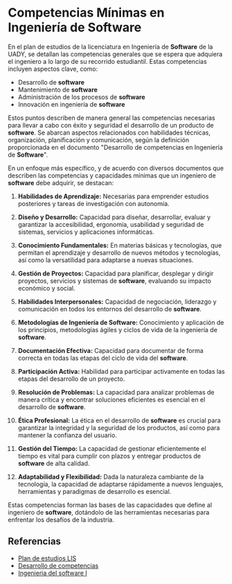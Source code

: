 # Competencias Mínimas en Ingeniería de **Software**

En el plan de estudios de la licenciatura en Ingeniería de **Software** de la UADY, se detallan las competencias generales que se espera que adquiera el ingeniero a lo largo de su recorrido estudiantil. Estas competencias incluyen aspectos clave, como:

- Desarrollo de **software**
- Mantenimiento de **software**
- Administración de los procesos de **software**
- Innovación en ingeniería de **software**

Estos puntos describen de manera general las competencias necesarias para llevar a cabo con éxito y seguridad el desarrollo de un producto de **software**. Se abarcan aspectos relacionados con habilidades técnicas, organización, planificación y comunicación, según la definición proporcionada en el documento "Desarrollo de competencias en Ingeniería de **Software**".

En un enfoque más específico, y de acuerdo con diversos documentos que describen las competencias y capacidades mínimas que un ingeniero de **software** debe adquirir, se destacan:

1. **Habilidades de Aprendizaje:** Necesarias para emprender estudios posteriores y tareas de investigación con autonomía.

2. **Diseño y Desarrollo:** Capacidad para diseñar, desarrollar, evaluar y garantizar la accesibilidad, ergonomía, usabilidad y seguridad de sistemas, servicios y aplicaciones informáticas.

3. **Conocimiento Fundamentales:** En materias básicas y tecnologías, que permitan el aprendizaje y desarrollo de nuevos métodos y tecnologías, así como la versatilidad para adaptarse a nuevas situaciones.

4. **Gestión de Proyectos:** Capacidad para planificar, desplegar y dirigir proyectos, servicios y sistemas de **software**, evaluando su impacto económico y social.

5. **Habilidades Interpersonales:** Capacidad de negociación, liderazgo y comunicación en todos los entornos del desarrollo de **software**.

6. **Metodologías de Ingeniería de Software:** Conocimiento y aplicación de los principios, metodologías ágiles y ciclos de vida de la ingeniería de **software**.

7. **Documentación Efectiva:** Capacidad para documentar de forma correcta en todas las etapas del ciclo de vida del **software**.

8. **Participación Activa:** Habilidad para participar activamente en todas las etapas del desarrollo de un proyecto.

9. **Resolución de Problemas:** La capacidad para analizar problemas de manera crítica y encontrar soluciones eficientes es esencial en el desarrollo de **software**.

10. **Ética Profesional:** La ética en el desarrollo de **software** es crucial para garantizar la integridad y la seguridad de los productos, así como para mantener la confianza del usuario.

11. **Gestión del Tiempo:** La capacidad de gestionar eficientemente el tiempo es vital para cumplir con plazos y entregar productos de **software** de alta calidad.

12. **Adaptabilidad y Flexibilidad:** Dada la naturaleza cambiante de la tecnología, la capacidad de adaptarse rápidamente a nuevos lenguajes, herramientas y paradigmas de desarrollo es esencial.

Estas competencias forman las bases de las capacidades que define al ingeniero de **software**, dotándolo de las herramientas necesarias para enfrentar los desafíos de la industria.

## Referencias

- [Plan de estudios LIS](https://github.com/hjanssena/FIS-Proyecto/blob/7db74ce6cee7d7281d23143aa4a0e24009cffd78/Artefactos/LIS_Aprobado_12-ago-2016.pdf)
- [Desarrollo de competencias](https://github.com/hjanssena/FIS-Proyecto/blob/36319da1600f2134393ac1678a1ed7d91d74adf8/Artefactos/Desarrollo%20de%20competencias.pdf)
- [Ingenieria del software I](https://github.com/hjanssena/FIS-Proyecto/blob/7db74ce6cee7d7281d23143aa4a0e24009cffd78/Artefactos/Ingenieria%20del%20software%20I.pdf)
